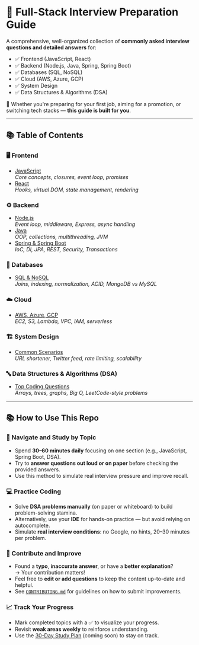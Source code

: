 # 🌟 Full-Stack Interview Preparation Guide

A comprehensive, well-organized collection of **commonly asked interview questions and detailed answers** for:
- ✅ Frontend (JavaScript, React)
- ✅ Backend (Node.js, Java, Spring, Spring Boot)
- ✅ Databases (SQL, NoSQL)
- ✅ Cloud (AWS, Azure, GCP)
- ✅ System Design
- ✅ Data Structures & Algorithms (DSA)

🎯 Whether you're preparing for your first job, aiming for a promotion, or switching tech stacks — **this guide is built for you**.

---

## 📚 Table of Contents

### 🖥️ Frontend
- [JavaScript](frontend/javascript-questions.md)  
  _Core concepts, closures, event loop, promises_
- [React](frontend/react-questions.md)  
  _Hooks, virtual DOM, state management, rendering_

### ⚙️ Backend
- [Node.js](backend/nodejs-questions.md)  
  _Event loop, middleware, Express, async handling_
- [Java](backend/java-questions.md)  
  _OOP, collections, multithreading, JVM_
- [Spring & Spring Boot](backend/spring-questions.md)  
  _IoC, DI, JPA, REST, Security, Transactions_

### 💾 Databases
- [SQL & NoSQL](databases/sql-questions.md)  
  _Joins, indexing, normalization, ACID, MongoDB vs MySQL_

### ☁️ Cloud
- [AWS, Azure, GCP](cloud/aws-azure-gcp-questions.md)  
  _EC2, S3, Lambda, VPC, IAM, serverless_

### 🏗️ System Design
- [Common Scenarios](system-design/system-design-questions.md)  
  _URL shortener, Twitter feed, rate limiting, scalability_

### 🔤 Data Structures & Algorithms (DSA)
- [Top Coding Questions](dsa/dsa-questions.md)  
  _Arrays, trees, graphs, Big O, LeetCode-style problems_

---


## 📚 How to Use This Repo

### 🧭 Navigate and Study by Topic
- Spend **30–60 minutes daily** focusing on one section (e.g., JavaScript, Spring Boot, DSA).
- Try to **answer questions out loud or on paper** before checking the provided answers.
- Use this method to simulate real interview pressure and improve recall.

### 💻 Practice Coding
- Solve **DSA problems manually** (on paper or whiteboard) to build problem-solving stamina.
- Alternatively, use your **IDE** for hands-on practice — but avoid relying on autocomplete.
- Simulate **real interview conditions**: no Google, no hints, 20–30 minutes per problem.

### 🤝 Contribute and Improve
- Found a **typo**, **inaccurate answer**, or have a **better explanation**?  
  → Your contribution matters!
- Feel free to **edit or add questions** to keep the content up-to-date and helpful.
- See [`CONTRIBUTING.md`](CONTRIBUTING.md) for guidelines on how to submit improvements.

### 📈 Track Your Progress
- Mark completed topics with a ✅ to visualize your progress.
- Revisit **weak areas weekly** to reinforce understanding.
- Use the [30-Day Study Plan](study-plan/30-day-plan.md) (coming soon) to stay on track.
